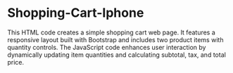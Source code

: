 # Shopping-Cart-Iphone
This HTML code creates a simple shopping cart web page. It features a responsive layout built with Bootstrap and includes two product items with quantity controls. The JavaScript code enhances user interaction by dynamically updating item quantities and calculating subtotal, tax, and total price.
